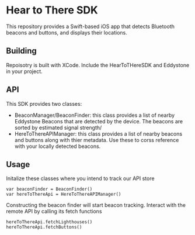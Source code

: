 # Hear to There SDK
This repository provides a Swift-based iOS app that detects Bluetooth beacons and buttons, and displays their locations. 

## Building
Repoisotry is built with XCode. Include the HearToTHereSDK and Eddystone in your project.

## API
This SDK provides two classes:

* BeaconManager/BeaconFinder: this class provides a list of nearby Eddystone Beacons that are detected by the device. The beacons are sorted by estimated signal strength/
* HereToThereAPIManager: this class provides a list of nearby beacons and  buttons along with thier metadata. Use these to corss reference with your locally detected beacons.


## Usage
Initalize these classes where you intend to track our API store

```
var beaconFinder = BeaconFinder()
var hereToThereApi = HereToThereAPIManager()
```

Constructing the beacon finder will start beacon tracking. Interact with the remote API by calling its fetch functions

```
hereToThereApi.fetchLighthouses()
hereToThereApi.fetchButtons()
```